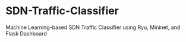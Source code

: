 # SDN-Traffic-Classifier
Machine Learning-based SDN Traffic Classifier using Ryu, Mininet, and Flask Dashboard

